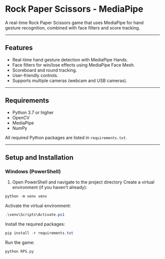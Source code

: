 # Rock Paper Scissors - MediaPipe

A real-time Rock Paper Scissors game that uses MediaPipe for hand gesture recognition, combined with face filters and score tracking.

---

## Features

- Real-time hand gesture detection with MediaPipe Hands.
- Face filters for win/lose effects using MediaPipe Face Mesh.
- Scoreboard and round tracking.
- User-friendly controls.
- Supports multiple cameras (webcam and USB cameras).

---

## Requirements

- Python 3.7 or higher
- OpenCV
- MediaPipe
- NumPy

All required Python packages are listed in `requirements.txt`.

---

## Setup and Installation

### Windows (PowerShell)

1. Open PowerShell and navigate to the project directory
Create a virtual environment (if you haven't already):

```powershell
python -m venv venv
```

Activate the virtual environment:

```powershell
.\venv\Scripts\Activate.ps1
```

Install the required packages:

```powershell
pip install -r requirements.txt
```

Run the game:

```powershell
python RPS.py
```

